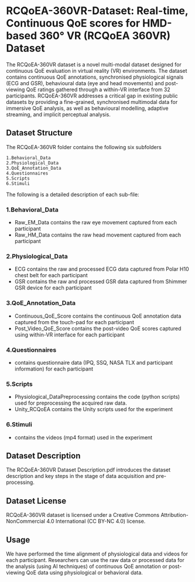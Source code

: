 # **RCQoEA-360VR-Dataset: Real-time, Continuous QoE scores for HMD-based 360° VR (RCQoEA 360VR) Dataset**

The RCQoEA-360VR dataset is a novel multi-modal dataset designed for continuous QoE evaluation in virtual reality (VR) environments. The dataset contains continuous QoE annotations, synchronised physiological signals (ECG and GSR), behavioural data (eye and head movements) and post-viewing QoE ratings gathered through a within-VR interface from 32 participants. RCQoEA-360VR addresses a critical gap in existing public datasets by providing a fine-grained, synchronised multimodal data for immersive QoE analysis, as well as behavioural modelling, adaptive streaming, and implicit perceptual analysis.

## **Dataset Structure**

The RCQoEA-360VR folder contains the following six subfolders

    1.Behavioral_Data
    2.Physiological_Data
    3.QoE_Annotation_Data
    4.Questionnaires
    5.Scripts
    6.Stimuli

The following is a detailed description of each sub-file:

### 1.Behavioral_Data

- Raw_EM_Data
	contains the raw eye movement captured from each participant
- Raw_HM_Data
	contains the raw head movement captured from each participant

### 2.Physiological_Data

- ECG
	contains the raw and processed ECG data captured from Polar H10 chest belt for each participant
- GSR
	contains the raw and processed GSR data captured from Shimmer GSR device for each participant

### 3.QoE_Annotation_Data

- Continuous_QoE_Score
	contains the continuous QoE annotation data captured from the touch-pad for each participant
- Post_Video_QoE_Score
	contains the post-video QoE scores captured using within-VR interface for each participant

### 4.Questionnaires

- contains questionnaire data (IPQ, SSQ, NASA TLX and participant information) for each participant

### 5.Scripts

- Physiological_DataPreprocessing
	contains the code (python scripts) used for preprocessing the acquired raw data.
- Unity_RCQoEA
	contains the Unity scripts used for the experiment

### 6.Stimuli

- contains the videos (mp4 format) used in the experiment


## **Dataset Description**

The RCQoEA-360VR Dataset Description.pdf introduces the dataset description and key steps in the stage of data acquisition and pre-processing.

## **Dataset License**

RCQoEA-360VR dataset is licensed under a Creative Commons Attribution-NonCommercial 4.0 International (CC BY-NC 4.0) license.

## **Usage**

We have performed the time alignment of physiological data and videos for each participant. Researchers can use the raw data or processed data for the analysis (using AI techniques) of continuous QoE annotation or post-viewing QoE data using physiological or behavioral data.